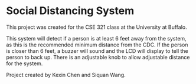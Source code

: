 # Social Distancing System

This project was created for the CSE 321 class at the University at Buffalo.

This system will detect if a person is at least 6 feet away from the system, as this is the recommended minimum distance from the CDC. If the person is closer than 6 feet, a buzzer will sound and the LCD will display to tell the person to back up. There is an adjustable knob to allow adjustable distance for the system.

Project created by Kexin Chen and Siquan Wang.
